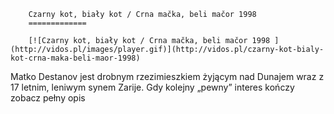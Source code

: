 
        Czarny kot, biały kot / Crna mačka, beli mačor 1998 
        =============
        
        [![Czarny kot, biały kot / Crna mačka, beli mačor 1998 ](http://vidos.pl/images/player.gif)](http://vidos.pl/czarny-kot-bialy-kot-crna-maka-beli-maor-1998)
        
        
 Matko Destanov jest drobnym rzezimieszkiem żyjącym nad Dunajem wraz z 17 letnim, leniwym synem Zarije. Gdy kolejny „pewny” interes kończy zobacz pełny opis
    